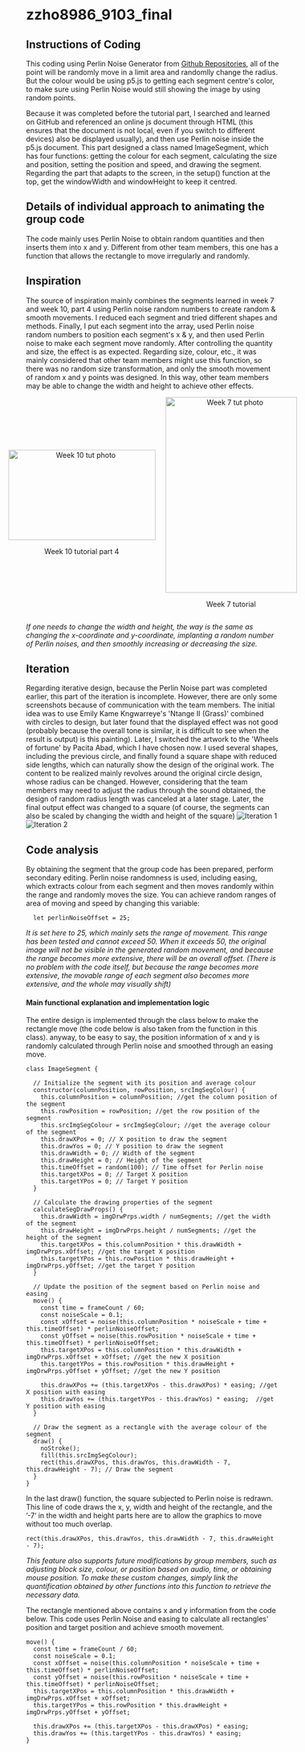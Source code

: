 # zzho8986_9103_final

## Instructions of Coding
This coding using  Perlin Noise Generator from [Github Repositories](https://github.com/joeiddon/perlin), all of the point will be randomly move in a limit area and randomlly change the radius. But the colour would be using p5.js to getting each segment centre's color, to make sure using Perlin Noise would still showing the image by using random points.

Because it was completed before the tutorial part, I searched and learned on GitHub and referenced an online js document through HTML (this ensures that the document is not local, even if you switch to different devices) also be displayed usually), and then use Perlin noise inside the p5.js document. This part designed a class named ImageSegment, which has four functions: getting the colour for each segment, calculating the size and position, setting the position and speed, and drawing the segment. Regarding the part that adapts to the screen, in the setup() function at the top, get the windowWidth and windowHeight to keep it centred.


## Details of individual approach to animating the group code
The code mainly uses Perlin Noise to obtain random quantities and then inserts them into x and y. Different from other team members, this one has a function that allows the rectangle to move irregularly and randomly.

## Inspiration
The source of inspiration mainly combines the segments learned in week 7 and week 10, part 4 using Perlin noise random numbers to create random & smooth movements. I reduced each segment and tried different shapes and methods. Finally, I put each segment into the array,  used Perlin noise random numbers to position each segment's x & y, and then used Perlin noise to make each segment move randomly. After controlling the quantity and size, the effect is as expected. Regarding size, colour, etc., it was mainly considered that other team members might use this function, so there was no random size transformation, and only the smooth movement of random x and y points was designed. In this way, other team members may be able to change the width and height to achieve other effects.

<div style="display: flex; justify-content: center; align-items: center;">
  <div style="text-align: center; margin-right: 20px;">
    <img src="image/wk10.gif" alt="Week 10 tut photo" width="293" height="180">
    <p>Week 10 tutorial part 4</p>
  </div>
  <div style="text-align: center;">
    <img src="image/wk7.png" alt="Week 7 tut photo" width="262" height="390">
    <p>Week 7 tutorial</p>
  </div>
</div>

*If one needs to change the width and height, the way is the same as changing the x-coordinate and y-coordinate, implanting a random number of Perlin noises, and then smoothly increasing or decreasing the size.*

## Iteration
Regarding iterative design, because the Perlin Noise part was completed earlier, this part of the iteration is incomplete. However, there are only some screenshots because of communication with the team members. The initial idea was to use Emily Kame Kngwarreye's 'Ntange II (Grass)' combined with circles to design, but later found that the displayed effect was not good (probably because the overall tone is similar, it is difficult to see when the result is output) is this painting). Later, I switched the artwork to the 'Wheels of fortune' by Pacita Abad, which I have chosen now. I used several shapes, including the previous circle, and finally found a square shape with reduced side lengths, which can naturally show the design of the original work. The content to be realized mainly revolves around the original circle design, whose radius can be changed. However, considering that the team members may need to adjust the radius through the sound obtained, the design of random radius length was canceled at a later stage. Later, the final output effect was changed to a square (of course, the segments can also be scaled by changing the width and height of the square)
![Iteration 1](/image/iteration1.png)
![Iteration 2](/image/iteration2.png)


## Code analysis
By obtaining the segment that the group code has been prepared, perform secondary editing. Perlin noise randomness is used, including easing, which extracts colour from each segment and then moves randomly within the range and randomly moves the size. You can achieve random ranges of area of moving and speed by changing this variable:

```
  let perlinNoiseOffset = 25;
```
*It is set here to 25, which mainly sets the range of movement. This range has been tested and cannot exceed 50. When it exceeds 50, the original image will not be visible in the generated random movement, and because the range becomes more extensive, there will be an overall offset. (There is no problem with the code itself, but because the range becomes more extensive, the movable range of each segment also becomes more extensive, and the whole may visually shift)*

#### Main functional explanation and implementation logic
The entire design is implemented through the class below to make the rectangle move (the code below is also taken from the function in this class). anyway, to be easy to say, the position information of x and y is randomly calculated through Perlin noise and smoothed through an easing move.
```
class ImageSegment {

  // Initialize the segment with its position and average colour
  constructor(columnPosition, rowPosition, srcImgSegColour) {
    this.columnPosition = columnPosition; //get the column position of the segment
    this.rowPosition = rowPosition; //get the row position of the segment
    this.srcImgSegColour = srcImgSegColour; //get the average colour of the segment
    this.drawXPos = 0; // X position to draw the segment
    this.drawYos = 0; // Y position to draw the segment
    this.drawWidth = 0; // Width of the segment
    this.drawHeight = 0; // Height of the segment
    this.timeOffset = random(100); // Time offset for Perlin noise
    this.targetXPos = 0; // Target X position
    this.targetYPos = 0; // Target Y position
  }

  // Calculate the drawing properties of the segment
  calculateSegDrawProps() {
    this.drawWidth = imgDrwPrps.width / numSegments; //get the width of the segment
    this.drawHeight = imgDrwPrps.height / numSegments; //get the height of the segment
    this.targetXPos = this.columnPosition * this.drawWidth + imgDrwPrps.xOffset; //get the target X position
    this.targetYPos = this.rowPosition * this.drawHeight + imgDrwPrps.yOffset; //get the target Y position
  }

  // Update the position of the segment based on Perlin noise and easing
  move() {
    const time = frameCount / 60; 
    const noiseScale = 0.1;
    const xOffset = noise(this.columnPosition * noiseScale + time + this.timeOffset) * perlinNoiseOffset;
    const yOffset = noise(this.rowPosition * noiseScale + time + this.timeOffset) * perlinNoiseOffset;
    this.targetXPos = this.columnPosition * this.drawWidth + imgDrwPrps.xOffset + xOffset; //get the new X position
    this.targetYPos = this.rowPosition * this.drawHeight + imgDrwPrps.yOffset + yOffset; //get the new Y position

    this.drawXPos += (this.targetXPos - this.drawXPos) * easing; //get X position with easing
    this.drawYos += (this.targetYPos - this.drawYos) * easing;  //get Y position with easing
  }

  // Draw the segment as a rectangle with the average colour of the segment
  draw() {
    noStroke();
    fill(this.srcImgSegColour);
    rect(this.drawXPos, this.drawYos, this.drawWidth - 7, this.drawHeight - 7); // Draw the segment
  }
}
```

In the last draw() function, the square subjected to Perlin noise is redrawn. This line of code draws the x, y, width and height of the rectangle, and the ’-7‘ in the width and height parts here are to allow the graphics to move without too much overlap.
```
rect(this.drawXPos, this.drawYos, this.drawWidth - 7, this.drawHeight - 7);
```
*This feature also supports future modifications by group members, such as adjusting block size, colour, or position based on audio, time, or obtaining mouse position. To make these custom changes, simply link the quantification obtained by other functions into this function to retrieve the necessary data.*

The rectangle mentioned above contains x and y information from the code below. This code uses Perlin Noise and easing to calculate all rectangles' position and target position and achieve smooth movement.

```
move() {
  const time = frameCount / 60;
  const noiseScale = 0.1;
  const xOffset = noise(this.columnPosition * noiseScale + time + this.timeOffset) * perlinNoiseOffset;
  const yOffset = noise(this.rowPosition * noiseScale + time + this.timeOffset) * perlinNoiseOffset;
  this.targetXPos = this.columnPosition * this.drawWidth + imgDrwPrps.xOffset + xOffset;
  this.targetYPos = this.rowPosition * this.drawHeight + imgDrwPrps.yOffset + yOffset;

  this.drawXPos += (this.targetXPos - this.drawXPos) * easing;
  this.drawYos += (this.targetYPos - this.drawYos) * easing;
}
```

